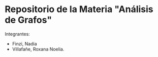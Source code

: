 # Repositorio de la Materia "Análisis de Grafos"

Integrantes:

* Finzi, Nadia
* Villafañe, Roxana Noelia. 


